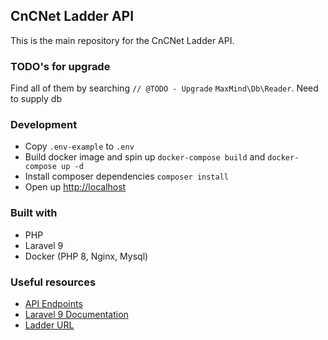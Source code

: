 ## CnCNet Ladder API
This is the main repository for the CnCNet Ladder API.


### TODO's for upgrade
Find all of them by searching `// @TODO - Upgrade`
`MaxMind\Db\Reader`. Need to supply db

### Development

- Copy `.env-example` to `.env`
- Build docker image and spin up `docker-compose build` and `docker-compose up -d`
- Install composer dependencies `composer install`
- Open up [http://localhost](http://localhost)

### Built with
- PHP
- Laravel 9
- Docker (PHP 8, Nginx, Mysql)

### Useful resources
- [API Endpoints](./API.md)
- [Laravel 9 Documentation](https://laravel.com/docs/9.x/releases)
- [Ladder URL](https://ladder.cncnet.org)
